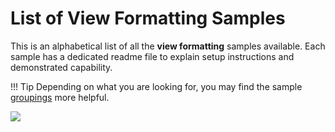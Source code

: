 # List of View Formatting Samples

This is an alphabetical list of all the **view formatting** samples available. Each sample has a dedicated readme file to explain setup instructions and demonstrated capability.

!!! Tip
    Depending on what you are looking for, you may find the sample [groupings](./groupings/columntype.md) more helpful.

<img src="https://telemetry.sharepointpnp.com/sp-dev-list-formatting/docs/viewsamples" />